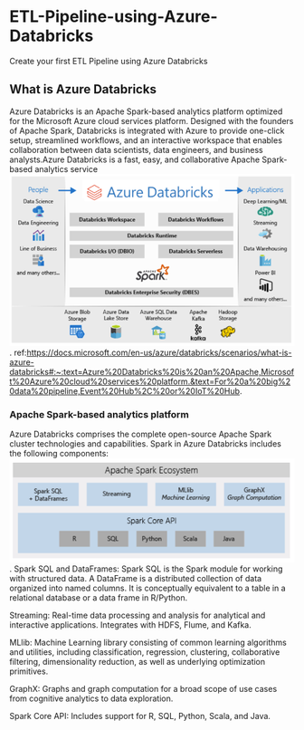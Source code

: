 # ETL-Pipeline-using-Azure-Databricks
Create your first ETL Pipeline using Azure Databricks

## What is Azure Databricks
Azure Databricks is an Apache Spark-based analytics platform optimized for the Microsoft Azure cloud services platform. Designed with the founders of Apache Spark, Databricks is integrated with Azure to provide one-click setup, streamlined workflows, and an interactive workspace that enables collaboration between data scientists, data engineers, and business analysts.Azure Databricks is a fast, easy, and collaborative Apache Spark-based analytics service
![Alt text](images\AzureDatabricks.PNG?raw=true "Azure Databricks").
ref:https://docs.microsoft.com/en-us/azure/databricks/scenarios/what-is-azure-databricks#:~:text=Azure%20Databricks%20is%20an%20Apache,Microsoft%20Azure%20cloud%20services%20platform.&text=For%20a%20big%20data%20pipeline,Event%20Hub%2C%20or%20IoT%20Hub.

### Apache Spark-based analytics platform
Azure Databricks comprises the complete open-source Apache Spark cluster technologies and capabilities. Spark in Azure Databricks includes the following components:
![Alt text](images\ApacheSpark.PNG?raw=true "Apache Spark Ecosystem").
Spark SQL and DataFrames: Spark SQL is the Spark module for working with structured data. A DataFrame is a distributed collection of data organized into named columns. It is conceptually equivalent to a table in a relational database or a data frame in R/Python.

Streaming: Real-time data processing and analysis for analytical and interactive applications. Integrates with HDFS, Flume, and Kafka.

MLlib: Machine Learning library consisting of common learning algorithms and utilities, including classification, regression, clustering, collaborative filtering, dimensionality reduction, as well as underlying optimization primitives.

GraphX: Graphs and graph computation for a broad scope of use cases from cognitive analytics to data exploration.

Spark Core API: Includes support for R, SQL, Python, Scala, and Java.